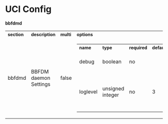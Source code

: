 # UCI Config

<tbody>
    <tr>
        <td colspan="2">
            <div style="font-weight: bold">bbfdmd</div>
            <table style="width:100%">
                <tbody>
                    <tr>
                        <td>
                            <div style="font-weight: bold; font-size: 14px">section</div>
                        </td>
                        <td>
                            <div style="font-weight: bold; font-size: 14px">description</div>
                        </td>
                        <td>
                            <div style="font-weight: bold; font-size: 14px">multi</div>
                        </td>
                        <td>
                            <div style="font-weight: bold; font-size: 14px">options</div>
                        </td>
                    </tr>
                    <tr>
                        <td class="td_row_even">
                            <div class="td_row_even">bbfdmd</div>
                        </td>
                        <td class="td_row_even">
                            <div class="td_row_even">BBFDM daemon Settings</div>
                        </td>
                        <td class="td_row_even">
                            <div class="td_row_even">false</div>
                        </td>
                        <td class="td_row_even">
                            <table style="width:100%">
                                <tbody>
                                    <tr>
                                        <td>
                                            <div style="font-weight: bold; font-size: 14px">name</div>
                                        </td>
                                        <td>
                                            <div style="font-weight: bold; font-size: 14px">type</div>
                                        </td>
                                        <td>
                                            <div style="font-weight: bold; font-size: 14px">required</div>
                                        </td>
                                        <td>
                                            <div style="font-weight: bold; font-size: 14px">default</div>
                                        </td>
                                        <td>
                                            <div style="font-weight: bold; font-size: 14px">description</div>
                                        </td>
                                    </tr>
                                    <tr>
                                        <td class="td_row_odd">
                                            <div class="td_row_odd">debug</div>
                                        </td>
                                        <td class="td_row_odd">
                                            <div class="td_row_odd">boolean</div>
                                        </td>
                                        <td class="td_row_odd">
                                            <div class="td_row_odd">no</div>
                                        </td>
                                        <td class="td_row_odd">
                                            <div class="td_row_odd"></div>
                                        </td>
                                        <td class="td_row_odd">
                                            <div class="td_row_odd">Enabled debug logging</div>
                                        </td>
                                    </tr>
                                    <tr>
                                        <td class="td_row_even">
                                            <div class="td_row_even">loglevel</div>
                                        </td>
                                        <td class="td_row_even">
                                            <div class="td_row_even">unsigned integer</div>
                                        </td>
                                        <td class="td_row_even">
                                            <div class="td_row_even">no</div>
                                        </td>
                                        <td class="td_row_even">
                                            <div class="td_row_even">3</div>
                                        </td>
                                        <td class="td_row_even">
                                            <div class="td_row_even">Log verbosity value as per standard syslog</div>
                                        </td>
                                    </tr>
                                </tbody>
                            </table>
                        </td>
                    </tr>
                </tbody>
            </table>
        </td>
    </tr>
</tbody>

